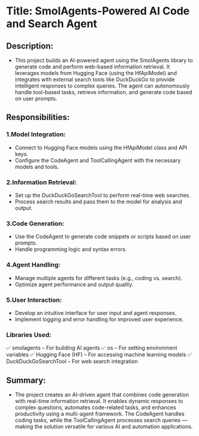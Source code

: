 # Title: SmolAgents-Powered AI Code and Search Agent
## Description:
* This project builds an AI-powered agent using the SmolAgents library to generate code and perform web-based information retrieval. It leverages models from Hugging Face (using the HfApiModel) and integrates with external search tools like DuckDuckGo to provide intelligent responses to complex queries. The agent can autonomously handle tool-based tasks, retrieve information, and generate code based on user prompts.

## Responsibilities:
### 1.Model Integration:
* Connect to Hugging Face models using the HfApiModel class and API keys.
* Configure the CodeAgent and ToolCallingAgent with the necessary models and tools.
### 2.Information Retrieval:
* Set up the DuckDuckGoSearchTool to perform real-time web searches.
* Process search results and pass them to the model for analysis and output.
### 3.Code Generation:
* Use the CodeAgent to generate code snippets or scripts based on user prompts.
* Handle programming logic and syntax errors.
### 4.Agent Handling:
* Manage multiple agents for different tasks (e.g., coding vs. search).
* Optimize agent performance and output quality.
### 5.User Interaction:
* Develop an intuitive interface for user input and agent responses.
* Implement logging and error handling for improved user experience.

### Libraries Used:
✅ smolagents – For building AI agents
✅ os – For setting environment variables
✅ Hugging Face (HF) – For accessing machine learning models
✅ DuckDuckGoSearchTool – For web search integration

## Summary:
* The project creates an AI-driven agent that combines code generation with real-time information retrieval. It enables dynamic responses to complex questions, automates code-related tasks, and enhances productivity using a multi-agent framework. The CodeAgent handles coding tasks, while the ToolCallingAgent processes search queries — making the solution versatile for various AI and automation applications.

